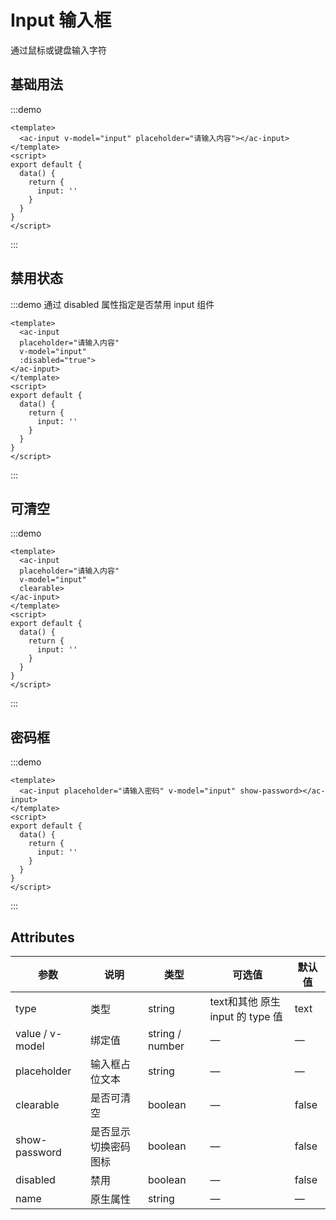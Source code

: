 # Input 输入框

通过鼠标或键盘输入字符

## 基础用法
:::demo
```vue
<template>
  <ac-input v-model="input" placeholder="请输入内容"></ac-input>
</template>
<script>
export default {
  data() {
    return {
      input: ''
    }
  }
}
</script>
```
:::
## 禁用状态
:::demo 通过 disabled 属性指定是否禁用 input 组件
```vue
<template>
  <ac-input
  placeholder="请输入内容"
  v-model="input"
  :disabled="true">
</ac-input>
</template>
<script>
export default {
  data() {
    return {
      input: ''
    }
  }
}
</script>
```
:::
## 可清空
:::demo
```vue
<template>
  <ac-input
  placeholder="请输入内容"
  v-model="input"
  clearable>
</ac-input>
</template>
<script>
export default {
  data() {
    return {
      input: ''
    }
  }
}
</script>
```
:::
## 密码框
:::demo
```vue
<template>
  <ac-input placeholder="请输入密码" v-model="input" show-password></ac-input>
</template>
<script>
export default {
  data() {
    return {
      input: ''
    }
  }
}
</script>
```
:::
## Attributes

|参数|说明|类型|可选值|默认值|
|-|-|-|-|-|
|type|类型|string|text和其他 原生 input 的 type 值|text|
|value / v-model|绑定值|string / number|—|—|
|placeholder|输入框占位文本|string|—|—|
|clearable|是否可清空	|boolean|—|false|
|show-password|是否显示切换密码图标|boolean|—|false|
|disabled|禁用|boolean|—|false|
|name|原生属性|string|—|—|

